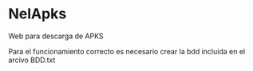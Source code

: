 # NelApks
Web para descarga de APKS

Para el funcionamiento correcto es necesario crear la bdd incluida en el arcivo BDD.txt
